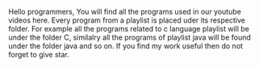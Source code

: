 Hello programmers,
You will find all the programs used in our youtube videos here.
Every program from a playlist is placed uder its respective folder.
For example all the programs related to c language playlist will be under the folder C, similalry all the programs of playlist java will be found under the folder java and so on.
If you find my work useful then do not forget to give star.
